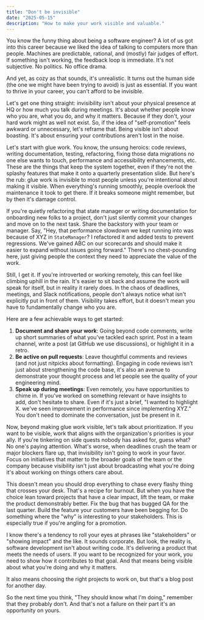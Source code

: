 ```yaml
---
title: "Don't be invisible"
date: "2025-05-15"
description: "How to make your work visible and valuable."
---
```


You know the funny thing about being a software engineer? A lot of us got into this career because we liked the idea of talking to computers more than people. Machines are predictable, rational, and (mostly) fair judges of effort. If something isn't working, the feedback loop is immediate. It's not subjective. No politics. No office drama.

And yet, as cozy as that sounds, it's unrealistic. It turns out the human side (the one we might have been trying to avoid) is just as essential. If you want to thrive in your career, you can't afford to be invisible.

Let's get one thing straight: invisibility isn't about your physical presence at HQ or how much you talk during meetings. It's about whether people know who you are, what you do, and why it matters. Because if they don't, your hard work might as well not exist. So, if the idea of "self-promotion" feels awkward or unnecessary, let's reframe that. Being visible isn't about boasting. It's about ensuring your contributions aren't lost in the noise.

Let's start with glue work. You know, the unsung heroics: code reviews, writing documentation, testing, refactoring, fixing those data migrations no one else wants to touch, performance and accessibility enhancements, etc. These are the things that keep the system together, even if they're not the splashy features that make it onto a quarterly presentation slide. But here's the rub: glue work is invisible to most people unless you're intentional about making it visible. When everything's running smoothly, people overlook the maintenance it took to get there. If it breaks someone might remember, but by then it's damage control.

If you're quietly refactoring that state manager or writing documentation for onboarding new folks to a project, don't just silently commit your changes and move on to the next task. Share the backstory with your team or manager. Say, "Hey, that performance slowdown we kept running into was because of XYZ in `StateManager`? I refactored it and added tests to prevent regressions. We've gained ABC on our scorecards and should make it easier to expand without issues going forward." There's no chest-pounding here, just giving people the context they need to appreciate the value of the work.

Still, I get it. If you're introverted or working remotely, this can feel like climbing uphill in the rain. It's easier to sit back and assume the work will speak for itself, but in reality it rarely does. In the chaos of deadlines, meetings, and Slack notifications, people don't always notice what isn't explicitly put in front of them. Visibility takes effort, but it doesn't mean you have to fundamentally change who you are.

Here are a few achievable ways to get started:

1. **Document and share your work**: Going beyond code comments, write up short summaries of what you've tackled each sprint. Post in a team channel, write a post (at GitHub we use discussions), or highlight it in a retro.
2. **Be active on pull requests**: Leave thoughtful comments and reviews (and not just nitpicks about formatting). Engaging in code reviews isn't just about strengthening the code base, it's also an avenue to demonstrate your thought process and let people see the quality of your engineering mind.
3. **Speak up during meetings**: Even remotely, you have opportunities to chime in. If you've worked on something relevant or have insights to add, don't hesitate to share. Even if it's just a brief, "I wanted to highlight X. we've seen improvement in performance since implementing XYZ." You don't need to dominate the conversation, just be present in it.

Now, beyond making glue work visible, let's talk about prioritization. If you want to be visible, work that aligns with the organization's priorities is your ally. If you're tinkering on side quests nobody has asked for, guess what? No one's paying attention. What's worse, when deadlines crush the team or major blockers flare up, that invisibility isn't going to work in your favor. Focus on initiatives that matter to the broader goals of the team or the company because visibility isn't just about broadcasting what you're doing it's about working on things others care about.

This doesn't mean you should drop everything to chase every flashy thing that crosses your desk. That's a recipe for burnout. But when you have the choice lean toward projects that have a clear impact, lift the team, or make the product demonstrably better. Fix the bug that has bugged QA for the last quarter. Build the feature your customers have been begging for. Do something where the "why" is interesting to your stakeholders. This is especially true if you're angling for a promotion.

I know there's a tendency to roll your eyes at phrases like "stakeholders" or "showing impact" and the like. It sounds corporate. But look, the reality is, software development isn't about writing code. It's delivering a product that meets the needs of users. If you want to be recognized for your work, you need to show how it contributes to that goal. And that means being visible about what you're doing and why it matters.

It also means choosing the right projects to work on, but that's a blog post for another day.

So the next time you think, "They should know what I'm doing," remember that they probably don't. And that's not a failure on their part it's an opportunity on yours.
